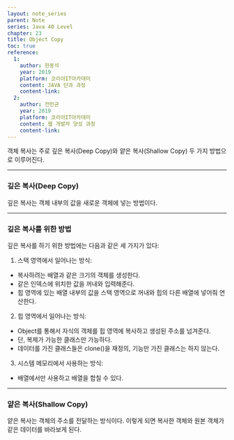 ```yaml
---
layout: note_series
parent: Note
series: Java 40 Level
chapter: 23
title: Object Copy
toc: true
reference:
  1:
    author: 한동석
    year: 2019
    platform: 코리아IT아카데미
    content: JAVA 단과 과정
    content-link:
  2:
    author: 전민균
    year: 2019
    platform: 코리아IT아카데미
    content: 웹 개발자 양성 과정
    content-link: 
---
```


객체 복사는 주로 깊은 복사(Deep Copy)와 얕은 복사(Shallow Copy) 두 가지 방법으로 이루어진다.

---

### 깊은 복사(Deep Copy)

깊은 복사는 객체 내부의 값을 새로운 객체에 넣는 방법이다.

---

### 깊은 복사를 위한 방법

깊은 복사를 하기 위한 방법에는 다음과 같은 세 가지가 있다:

1. 스택 영역에서 일어나는 방식:
  - 복사하려는 배열과 같은 크기의 객체를 생성한다.
  - 같은 인덱스에 위치한 값을 꺼내와 입력해준다.
  - 힙 영역에 있는 배열 내부의 값을 스택 영역으로 꺼내와 힙의 다른 배열에 넣어줘 연산한다.

2. 힙 영역에서 일어나는 방식:
  - Object를 통해서 자식의 객체를 힙 영역에 복사하고 생성된 주소를 넘겨준다.
  - 단, 복제가 가능한 클래스만 가능하다.
  - 데이터를 가진 클래스들은 clone()을 재정의, 기능만 가진 클래스는 하지 않는다.

3. 시스템 메모리에서 사용하는 방식:
  - 배열에서만 사용하고 배열을 합칠 수 있다.

---

### 얕은 복사(Shallow Copy)

얕은 복사는 객체의 주소를 전달하는 방식이다. 이렇게 되면 복사한 객체와 원본 객체가 같은 데이터를 바라보게 된다.